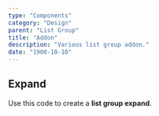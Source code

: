 ```yaml
---
type: "Components"
category: "Design"
parent: "List Group"
title: "Addon"
description: "Various list group addon."
date: "1900-10-10"
---
```


## Expand

Use this code to create a **list group expand**.

<demo>
  <demoinline src="demos/components/list-group/expand">
  </demoinline>
</demo>
